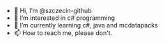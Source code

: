- 👋 Hi, I’m @szczecin-github
- 👀 I’m interested in c# programming
- 🌱 I’m currently learning c#, java and mcdatapacks
- 📫 How to reach me, please don't.
